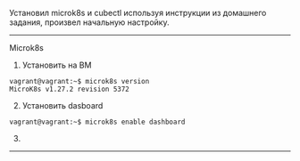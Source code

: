 Установил microk8s и cubectl используя инструкции из домашнего задания, произвел начальную настройку.
***
Microk8s
1. Установить на ВМ
```
vagrant@vagrant:~$ microk8s version
MicroK8s v1.27.2 revision 5372
```
2. Установить dasboard
```
vagrant@vagrant:~$ microk8s enable dashboard
```
3. 
***

